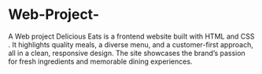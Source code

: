 # Web-Project-
A Web project Delicious Eats is a frontend website built with HTML and CSS . It highlights quality meals, a diverse menu, and a customer-first approach, all in a clean, responsive design. The site showcases the brand’s passion for fresh ingredients and memorable dining experiences.
